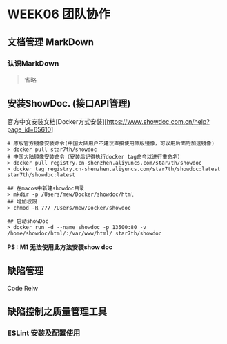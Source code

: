 # WEEK06 团队协作

## 文档管理 MarkDown

### 认识MarkDown

> 省略

## 安装ShowDoc. (接口API管理)

官方中文安装文档[Docker方式安装][https://www.showdoc.com.cn/help?page_id=65610]

```shell
# 原版官方镜像安装命令(中国大陆用户不建议直接使用原版镜像，可以用后面的加速镜像)
> docker pull star7th/showdoc 
# 中国大陆镜像安装命令（安装后记得执行docker tag命令以进行重命名）
> docker pull registry.cn-shenzhen.aliyuncs.com/star7th/showdoc
> docker tag registry.cn-shenzhen.aliyuncs.com/star7th/showdoc:latest star7th/showdoc:latest 

## 在macos中新建showdoc目录
> mkdir -p /Users/mew/Docker/showdoc/html
## 增加权限
> chmod -R 777 /Users/mew/Docker/showdoc

## 启动showDoc
> docker run -d --name showdoc -p 13500:80 -v /home/showdoc/html/:/var/www/html/ star7th/showdoc

```

**PS : M1 无法使用此方法安装show doc**



## 缺陷管理

Code Reiw



## 缺陷控制之质量管理工具

### ESLint 安装及配置使用